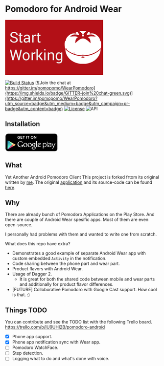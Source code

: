 Pomodoro for Android Wear
=========================

[![Get it on Google Play](art/banner.png)][1]


[![Build Status](https://travis-ci.org/pomopomo/WearPomodoro.png?branch=develop)](https://travis-ci.org/pomopomo/WearPomodoro)
[![Join the chat at https://gitter.im/pomopomo/WearPomodoro](https://img.shields.io/badge/GITTER-join%20chat-green.svg)](https://gitter.im/pomopomo/WearPomodoro?utm_source=badge&utm_medium=badge&utm_campaign=pr-badge&utm_content=badge)
[![License](http://img.shields.io/:license-apache-blue.svg)](http://www.apache.org/licenses/LICENSE-2.0.html)
![API](https://img.shields.io/badge/API-16%2B-brightgreen.svg?style=flat)

Installation
------------

[![Get it on Google Play](art/en_generic_rgb_wo_60.png)][1]

What
----

Yet Another Android Pomodoro Client
This project is forked frtom its original written by [me](https://github.com/tasomaniac/). The original [application][1] and its source-code can be found [here](https://github.com/vngrs/PomoPomoAndroid). 

Why
---
There are already bunch of Pomodoro Applications on the Play Store. And there are couple of Android Wear spesific apps. Most of them are even open-source. 

I personally had problems with them and wanted to write one from scratch.

What does this repo have extra?
- Demonstrates a good example of separate Android Wear app with custom embedded `Activity` in the notification.
- Code sharing between the phone part and wear part. 
- Product flavors with Android Wear. 
- Usage of Dagger 2. 
  - It is great for both the shared code between mobile and wear parts and additionally for product flavor differences. 
- [FUTURE] Colloborative Pomodoro with Google Cast support. How cool is that. :)

Things TODO
-----------
You can contribute and see the TODO list with the following Trello board.
https://trello.com/b/lU9UHl2B/pomodoro-android

* [X] Phone app support.
* [X] Phone app notification sync with Wear app.
* [ ] Pomodoro WatchFace.
* [ ] Step detection.
* [ ] Logging what to do and what's done with voice.

[1]: https://play.google.com/store/apps/details?id=com.vngrs.android.pomodoro
